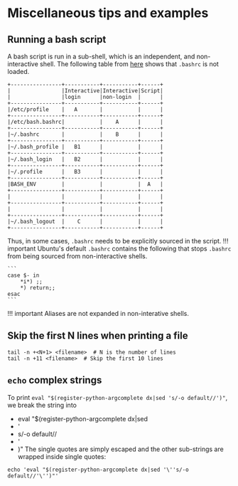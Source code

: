 # Miscellaneous tips and examples

## Running a bash script
A bash script is run in a sub-shell, which is an independent, and non-interactive shell. The following table from [here](https://shreevatsa.wordpress.com/2008/03/30/zshbash-startup-files-loading-order-bashrc-zshrc-etc/) shows that `.bashrc` is not loaded.
```
+----------------+-----------+-----------+------+
|                |Interactive|Interactive|Script|
|                |login      |non-login  |      |
+----------------+-----------+-----------+------+
|/etc/profile    |   A       |           |      |
+----------------+-----------+-----------+------+
|/etc/bash.bashrc|           |    A      |      |
+----------------+-----------+-----------+------+
|~/.bashrc       |           |    B      |      |
+----------------+-----------+-----------+------+
|~/.bash_profile |   B1      |           |      |
+----------------+-----------+-----------+------+
|~/.bash_login   |   B2      |           |      |
+----------------+-----------+-----------+------+
|~/.profile      |   B3      |           |      |
+----------------+-----------+-----------+------+
|BASH_ENV        |           |           |  A   |
+----------------+-----------+-----------+------+
|                |           |           |      |
+----------------+-----------+-----------+------+
|                |           |           |      |
+----------------+-----------+-----------+------+
|~/.bash_logout  |    C      |           |      |
+----------------+-----------+-----------+------+
```
Thus, in some cases, `.bashrc` needs to be explicitly sourced in the script.
!!! important
    Ubuntu's default `.bashrc` contains the following that stops `.bashrc` from being sourced from non-interactive shells.

    ```
    case $- in
        *i*) ;;
        *) return;;
    esac
    ```

!!! important
    Aliases are not expanded in non-interative shells.


## Skip the first N lines when printing a file
```
tail -n +<N+1> <filename>  # N is the number of lines
tail -n +11 <filename>  # Skip the first 10 lines
```


## `echo` complex strings
To print `eval "$(register-python-argcomplete dx|sed 's/-o default//')"`, we break the string into
- eval "$(register-python-argcomplete dx|sed 
- '
- s/-o default//
- '
- )"
The single quotes are simply escaped and the other sub-strings are wrapped inside single quotes:
```
echo 'eval "$(register-python-argcomplete dx|sed '\''s/-o default//'\'')"'
```
